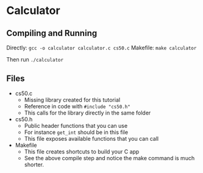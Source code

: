 # Calculator

## Compiling and Running

Directly: `gcc -o calculator calculator.c cs50.c`
Makefile: `make calculator`

Then run `./calculator`

## Files

- cs50.c
    - Missing library created for this tutorial
    - Reference in code with `#include "cs50.h"`
    - This calls for the library directly in the same folder
- cs50.h
    - Public header functions that you can use
    - For instance `get_int` should be in this file
    - This file exposes available functions that you can call
- Makefile
    - This file creates shortcuts to build your C app
    - See the above compile step and notice the make command is much shorter.